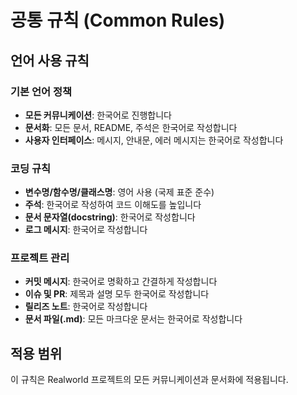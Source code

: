 # 공통 규칙 (Common Rules)

## 언어 사용 규칙

### 기본 언어 정책
- **모든 커뮤니케이션**: 한국어로 진행합니다
- **문서화**: 모든 문서, README, 주석은 한국어로 작성합니다
- **사용자 인터페이스**: 메시지, 안내문, 에러 메시지는 한국어로 작성합니다

### 코딩 규칙
- **변수명/함수명/클래스명**: 영어 사용 (국제 표준 준수)
- **주석**: 한국어로 작성하여 코드 이해도를 높입니다
- **문서 문자열(docstring)**: 한국어로 작성합니다
- **로그 메시지**: 한국어로 작성합니다

### 프로젝트 관리
- **커밋 메시지**: 한국어로 명확하고 간결하게 작성합니다
- **이슈 및 PR**: 제목과 설명 모두 한국어로 작성합니다
- **릴리즈 노트**: 한국어로 작성합니다
- **문서 파일(.md)**: 모든 마크다운 문서는 한국어로 작성합니다

## 적용 범위
이 규칙은 Realworld 프로젝트의 모든 커뮤니케이션과 문서화에 적용됩니다.
